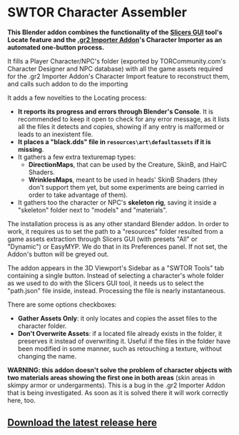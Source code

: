 # SWTOR Character Assembler

**This Blender addon combines the functionality of the [Slicers GUI](https://github.com/SWTOR-Slicers/Slicers-GUI) tool's Locate feature and the [.gr2 Importer Addon](https://github.com/SWTOR-Slicers/Granny2-Plug-In-Blender-2.8x)'s Character Importer as an automated one-button process.**

It fills a Player Character/NPC's folder (exported by TORCommunity.com's Character Designer and NPC database) with all the game assets required for the .gr2 Importer Addon's Character Import feature to reconstruct them, and calls such addon to do the importing

It adds a few novelties to the Locating process:
* **It reports its progress and errors through Blender's Console**. It is recommended to keep it open to check for any error message, as it lists all the files it detects and copies, showing if any entry is malformed or leads to an inexistent file.
* **It places a "black.dds" file in `resources\art\defaultassets` if it is missing**.
* It gathers a few extra texturemap types:
  * **DirectionMaps**, that can be used by the Creature, SkinB, and HairC Shaders.
  * **WrinklesMaps**, meant to be used in heads' SkinB Shaders (they don't support them yet, but some experiments are being carried in order to take advantage of them).
* It gathers too the character or NPC's **skeleton rig**, saving it inside a "skeleton" folder next to "models" and "materials".

The installation process is as any other standard Blender addon. In order to work, it requires us to set the path to a "resources" folder resulted from a game assets extraction through Slicers GUI (with presets "All" or "Dynamic") or EasyMYP. We do that in its Preferences panel. If not set, the Addon's button will be greyed out.

The addon appears in the 3D Viewport's Sidebar as a "SWTOR Tools" tab containing a single button. Instead of selecting a character's whole folder as we used to do with the Slicers GUI tool, it needs us to select the "path.json" file inside, instead. Processing the file is nearly instantaneous.

There are some options checkboxes:

* **Gather Assets Only**: it only locates and copies the asset files to the character folder.
* **Don't Overwrite Assets**: if a located file already exists in the folder, it preserves it instead of overwriting it. Useful if the files in the folder have been modified in some manner, such as retouching a texture, without changing the name.

**WARNING: this addon doesn't solve the problem of character objects with two materials areas showing the first one in both areas** (skin areas in skimpy armor or undergarments). This is a bug in the .gr2 Importer Addon that is being investigated. As soon as it is solved there it will work correctly here, too.

## **[Download the latest release here](https://github.com/SWTOR-Slicers/SWTOR-Character-Locator/releases/latest)**
